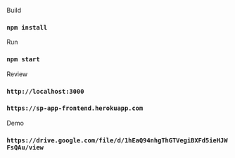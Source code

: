 Build
### `npm install`
Run
### `npm start`
Review
### `http://localhost:3000`
### `https://sp-app-frontend.herokuapp.com`
Demo
### `https://drive.google.com/file/d/1hEaQ94nhgThGTVegiBXFd5ieHJWFsQAu/view`
